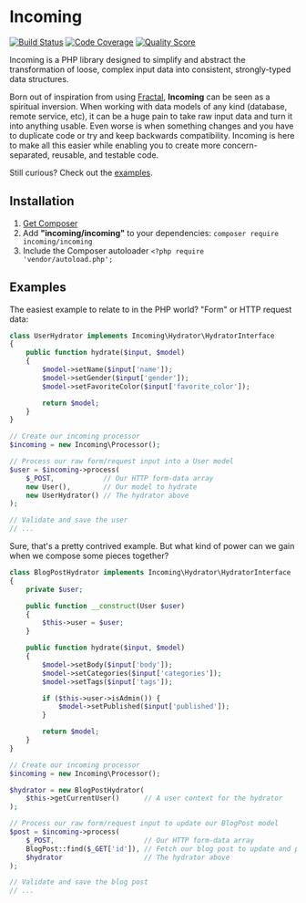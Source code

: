 # Incoming

[![Build Status](https://img.shields.io/travis/Rican7/incoming.svg?style=flat)](https://travis-ci.org/Rican7/incoming)
[![Code Coverage](https://img.shields.io/scrutinizer/coverage/g/Rican7/incoming.svg?style=flat)](https://scrutinizer-ci.com/g/Rican7/incoming/)
[![Quality Score](https://img.shields.io/scrutinizer/g/Rican7/incoming.svg?style=flat)](https://scrutinizer-ci.com/g/Rican7/incoming/)
<!-- [![Latest Stable Version](https://img.shields.io/github/release/Rican7/incoming.svg?style=flat)](https://github.com/Rican7/incoming/releases) -->

Incoming is a PHP library designed to simplify and abstract the transformation of loose, complex input data into
consistent, strongly-typed data structures.

Born out of inspiration from using [Fractal][fractal-lib-website], **Incoming** can be seen as a spiritual inversion.
When working with data models of any kind (database, remote service, etc), it can be a huge pain to take raw input data
and turn it into anything usable. Even worse is when something changes and you have to duplicate code or try and keep
backwards compatibility. Incoming is here to make all this easier while enabling you to create more concern-separated,
reusable, and testable code.

Still curious? Check out the [examples](#examples).


## Installation

1. [Get Composer][composer-website]
2. Add **"incoming/incoming"** to your dependencies: `composer require incoming/incoming`
3. Include the Composer autoloader `<?php require 'vendor/autoload.php';`


## Examples

The easiest example to relate to in the PHP world? "Form" or HTTP request data:

```php
class UserHydrator implements Incoming\Hydrator\HydratorInterface
{
    public function hydrate($input, $model)
    {
        $model->setName($input['name']);
        $model->setGender($input['gender']);
        $model->setFavoriteColor($input['favorite_color']);

        return $model;
    }
}

// Create our incoming processor
$incoming = new Incoming\Processor();

// Process our raw form/request input into a User model
$user = $incoming->process(
    $_POST,            // Our HTTP form-data array
    new User(),        // Our model to hydrate
    new UserHydrator() // The hydrator above
);

// Validate and save the user
// ...
```

Sure, that's a pretty contrived example. But what kind of power can we gain when we compose some pieces together?

```php
class BlogPostHydrator implements Incoming\Hydrator\HydratorInterface
{
    private $user;

    public function __construct(User $user)
    {
        $this->user = $user;
    }

    public function hydrate($input, $model)
    {
        $model->setBody($input['body']);
        $model->setCategories($input['categories']);
        $model->setTags($input['tags']);

        if ($this->user->isAdmin()) {
            $model->setPublished($input['published']);
        }

        return $model;
    }
}

// Create our incoming processor
$incoming = new Incoming\Processor();

$hydrator = new BlogPostHydrator(
    $this->getCurrentUser()      // A user context for the hydrator
);

// Process our raw form/request input to update our BlogPost model
$post = $incoming->process(
    $_POST,                      // Our HTTP form-data array
    BlogPost::find($_GET['id']), // Fetch our blog post to update and pass it in
    $hydrator                    // The hydrator above
);

// Validate and save the blog post
// ...
```



[fractal-lib-website]: http://fractal.thephpleague.com/
[composer-website]: https://getcomposer.org/
